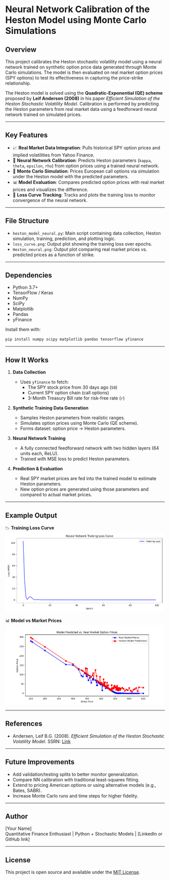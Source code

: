 
# Neural Network Calibration of the Heston Model using Monte Carlo Simulations

## Overview

This project calibrates the Heston stochastic volatility model using a neural network trained on synthetic option price data generated through Monte Carlo simulations. The model is then evaluated on real market option prices (SPY options) to test its effectiveness in capturing the price-strike relationship.

The Heston model is solved using the **Quadratic-Exponential (QE) scheme** proposed by **Leif Andersen (2008)** in his paper *Efficient Simulation of the Heston Stochastic Volatility Model*. Calibration is performed by predicting the Heston parameters from real market data using a feedforward neural network trained on simulated prices.

---

## Key Features

- 📈 **Real Market Data Integration**: Pulls historical SPY option prices and implied volatilities from Yahoo Finance.
- 🧠 **Neural Network Calibration**: Predicts Heston parameters (`kappa`, `theta`, `epsilon`, `rho`) from option prices using a trained neural network.
- 🔁 **Monte Carlo Simulation**: Prices European call options via simulation under the Heston model with the predicted parameters.
- 📊 **Model Evaluation**: Compares predicted option prices with real market prices and visualizes the difference.
- 🧪 **Loss Curve Tracking**: Tracks and plots the training loss to monitor convergence of the neural network.

---

## File Structure

- `heston_model_neural.py`: Main script containing data collection, Heston simulation, training, prediction, and plotting logic.
- `loss_curve.png`: Output plot showing the training loss over epochs.
- `Heston_neural.png`: Output plot comparing real market prices vs. predicted prices as a function of strike.

---

## Dependencies

- Python 3.7+
- TensorFlow / Keras
- NumPy
- SciPy
- Matplotlib
- Pandas
- yFinance

Install them with:

```bash
pip install numpy scipy matplotlib pandas tensorflow yfinance
```

---

## How It Works

1. **Data Collection**  
   - Uses `yfinance` to fetch:
     - The SPY stock price from 30 days ago (`S0`)
     - Current SPY option chain (call options)
     - 3-Month Treasury Bill rate for risk-free rate (`r`)

2. **Synthetic Training Data Generation**  
   - Samples Heston parameters from realistic ranges.
   - Simulates option prices using Monte Carlo (QE scheme).
   - Forms dataset: option price → Heston parameters.

3. **Neural Network Training**  
   - A fully connected feedforward network with two hidden layers (64 units each, ReLU).
   - Trained with MSE loss to predict Heston parameters.

4. **Prediction & Evaluation**  
   - Real SPY market prices are fed into the trained model to estimate Heston parameters.
   - New option prices are generated using those parameters and compared to actual market prices.

---

## Example Output

📉 **Training Loss Curve**  
![Loss Curve](loss_curve.png)

📊 **Model vs Market Prices**  
![Predicted vs Market](Heston_neural.png)

---

## References

- Andersen, Leif B.G. (2008). *Efficient Simulation of the Heston Stochastic Volatility Model*. SSRN: [Link](https://papers.ssrn.com/sol3/papers.cfm?abstract_id=946405)

---

## Future Improvements

- Add validation/testing splits to better monitor generalization.
- Compare NN calibration with traditional least-squares fitting.
- Extend to pricing American options or using alternative models (e.g., Bates, SABR).
- Increase Monte Carlo runs and time steps for higher fidelity.

---

## Author

[Your Name]  
Quantitative Finance Enthusiast | Python + Stochastic Models | [LinkedIn or GitHub link]

---

## License

This project is open source and available under the [MIT License](LICENSE).
